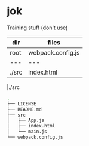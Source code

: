 # jok
Training stuff (don't use)

|dir|files
---|---
|root|webpack.config.js | .babelrc | package.json
---|---|---
|./src|index.html | App.js | main.js

|./src

```bash
.
├── LICENSE
├── README.md
├── src
│   ├── App.js
│   ├── index.html
│   └── main.js
└── webpack.config.js
```

